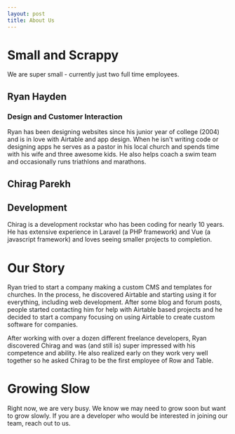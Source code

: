 ```yaml
---
layout: post
title: About Us
---
```


# Small and Scrappy

We are super small - currently just two full time employees.

## Ryan Hayden
### Design and Customer Interaction

Ryan has been designing websites since his junior year of college (2004) and is in love with Airtable and app design.  When he isn't writing code or designing apps he serves as a pastor in his local church and spends time with his wife and three awesome kids.  He also helps coach a swim team and occasionally runs triathlons and marathons.

## Chirag Parekh 
## Development

Chirag is a development rockstar who has been coding for nearly 10 years.  He has extensive experience in Laravel (a PHP framework) and Vue (a javascript framework) and loves seeing smaller projects to completion.

# Our Story

Ryan tried to start a company making a custom CMS and templates for churches.  In the process, he discovered Airtable and starting using it for everything, including web development.  After some blog and forum posts, people started contacting him for help with Airtable based projects and he decided to start a company focusing on using Airtable to create custom software for companies.

After working with over a dozen different freelance developers, Ryan discovered Chirag and was (and still is) super impressed with his competence and ability.  He also realized early on they work very well together so he asked Chirag to be the first employee of Row and Table.

# Growing Slow

Right now, we are very busy.  We know we may need to grow soon but want to grow slowly.  If you are a developer who would be interested in joining our team, reach out to us.


